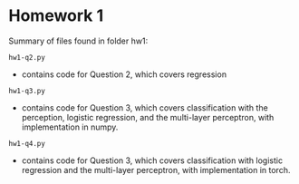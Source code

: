 # Homework 1

Summary of files found in folder hw1:

`hw1-q2.py`
- contains code for Question 2, which covers regression

`hw1-q3.py`
- contains code for Question 3, which covers classification with the perception, logistic regression, and the multi-layer perceptron, with implementation in numpy.

`hw1-q4.py`
- contains code for Question 3, which covers classification with logistic regression and the multi-layer perceptron, with implementation in torch.
